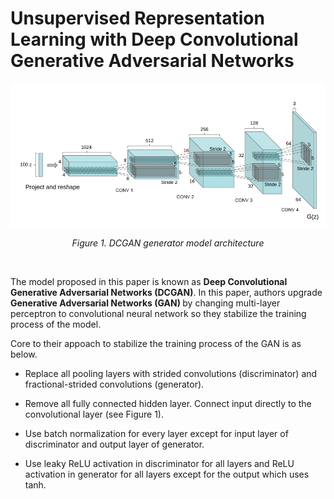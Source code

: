# Unsupervised Representation Learning with Deep Convolutional Generative Adversarial Networks 



![alt text](jpg/dcgan.jpg)




<p align="center"><i>Figure 1. DCGAN generator model architecture</i></p>

<br>

The model proposed in this paper is known as <b> Deep Convolutional Generative Adversarial Networks (DCGAN)</b>. 
In this paper, authors upgrade <b> Generative Adversarial Networks (GAN) </b> by changing multi-layer perceptron to convolutional neural network so
they stabilize the training process of the model.


Core to their appoach to stabilize the training process of the GAN is as below.

* Replace all pooling layers with strided convolutions (discriminator) and fractional-strided convolutions (generator). 

* Remove all fully connected hidden layer. Connect input directly to the convolutional layer (see Figure 1).

* Use batch normalization for every layer except for input layer of discriminator and output layer of generator.

* Use leaky ReLU activation in discriminator for all layers and ReLU activation in generator for all layers except for the output which uses tanh. 

